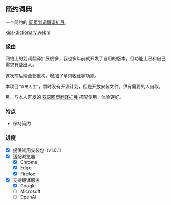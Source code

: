## 简约词典

一个简约的 [网页划词翻译扩展](https://github.com/fishjar/kiss-dictionary)。

[kiss-dictionary.webm](https://github.com/fishjar/kiss-dictionary/assets/1157624/2c2567f5-3c58-45ff-8938-15faf0fc6353)

### 缘由

网络上的划词翻译扩展很多，我也多年前就开发了自用的版本，但功能上已和自己需求有些出入。

这次前后端全部重构，增加了单词收藏等功能。

本项目`“自用为主”`，暂时没有开源计划，但是开放安装文件，供有需要的人自取。

另，与本人开发的 [双语网页翻译扩展](https://github.com/fishjar/kiss-translator) 搭配使用，体验更好。

### 特点

- 保持简约

### 进度

- [x] 提供试用安装包（v1.0.1）
- [x] 适配浏览器
  - [x] Chrome
  - [x] Edge
  - [x] Firefox
- [x] 支持翻译服务
  - [x] Google
  - [ ] Microsoft
  - [ ] OpenAI
